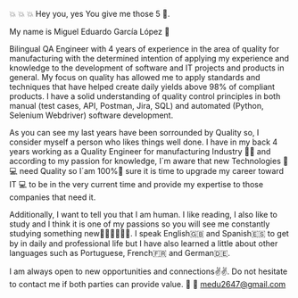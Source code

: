 :boom: :boom: :boom: Hey you, yes You give me those 5 👋. 

My name is Miguel Eduardo García López :raising_hand:

Bilingual QA Engineer with 4 years of experience in the area of quality for manufacturing with the determined intention of applying my experience and knowledge to the development of software and IT projects and products in general. My focus on quality has allowed me to apply standards and techniques that have helped create daily yields above 98% of compliant products. I have a solid understanding of quality control principles in both manual (test cases, API, Postman, Jira, SQL) and automated (Python, Selenium Webdriver) software development.

As you can see my last years have been sorrounded by Quality so, I consider myself a person who likes things well done. I have in my back 4 years working as a Quality Engineer for manufacturing Industry :hammer::wrench: and according to my passion for knowledge, I´m aware that new Technologies :satellite::computer: need Quality so I´am 100%:battery: sure it is time to upgrade my career toward IT :computer: to be in the very current time and provide my expertise to those companies that need it.

Additionally, I want to tell you that I am human. I like reading, I also like to study and I think it is one of my passions so you will see me constantly studying something new:school_satchel::school_satchel::school_satchel::book::book::book:. I speak English:uk: and Spanish:es: to get by in daily and professional life but I have also learned a little about other languages ​​such as Portuguese, French:fr: and German:de:.

I am always open to new opportunities and connections:v::v:. Do not hesitate to contact me if both parties can provide value. :punch:
 :email: medu2647@gmail.com

